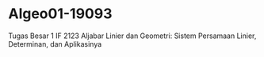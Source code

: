 # Algeo01-19093
Tugas Besar 1 IF 2123 Aljabar Linier dan Geometri: Sistem Persamaan Linier, Determinan, dan Aplikasinya
